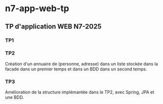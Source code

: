 # n7-app-web-tp

## TP d'application WEB N7-2025

### TP1

### TP2

Création d'un annuaire de (personne, adresse) dans un liste stockée dans la facade dans un premier temps et dans un BDD dans un second temps.

### TP3

Amélioration de la structure implémantée dans le TP2, avec Spring, JPA et une BDD.